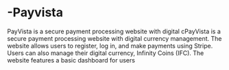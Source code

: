 # -Payvista
PayVista is a secure payment processing website with digital cPayVista is a secure payment processing website with digital currency management. The website allows users to register, log in, and make payments using Stripe. Users can also manage their digital currency, Infinity Coins (IFC). The website features a basic dashboard for users
